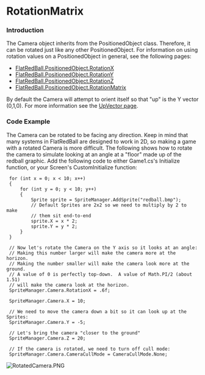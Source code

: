 # RotationMatrix

### Introduction

The Camera object inherits from the PositionedObject class. Therefore, it can be rotated just like any other PositionedObject. For information on using rotation values on a PositionedObject in general, see the following pages:

* [FlatRedBall.PositionedObject.RotationX](../../../frb/docs/index.php)
* [FlatRedBall.PositionedObject.RotationY](../../../frb/docs/index.php)
* [FlatRedBall.PositionedObject.RotationZ](../../../frb/docs/index.php)
* [FlatRedBall.PositionedObject.RotationMatrix](../../../frb/docs/index.php)

By default the Camera will attempt to orient itself so that "up" is the Y vector (0,1,0). For more information see the [UpVector page](upvector.md).

### Code Example

The Camera can be rotated to be facing any direction. Keep in mind that many systems in FlatRedBall are designed to work in 2D, so making a game with a rotated Camera is more difficult. The following shows how to rotate the camera to simulate looking at an angle at a "floor" made up of the redball graphic. Add the following code to either Game1.cs's Initialize function, or your Screen's CustomInitialize function:

```
 for (int x = 0; x < 10; x++)
 {
     for (int y = 0; y < 10; y++)
     {
         Sprite sprite = SpriteManager.AddSprite("redball.bmp");
         // Default Sprites are 2x2 so we need to multiply by 2 to make
         // them sit end-to-end
         sprite.X = x * 2;
         sprite.Y = y * 2;
     }
 }

 // Now let's rotate the Camera on the Y axis so it looks at an angle:
 // Making this number larger will make the camera more at the horizon.
 // Making the number smaller will make the camera look more at the ground.
 // A value of 0 is perfectly top-down.  A value of Math.PI/2 (about 1.51)
 // will make the camera look at the horizon.
 SpriteManager.Camera.RotationX = .6f;

 SpriteManager.Camera.X = 10;

 // We need to move the camera down a bit so it can look up at the Sprites:
 SpriteManager.Camera.Y = -5;

 // Let's bring the camera "closer to the ground"
 SpriteManager.Camera.Z = 20;

 // If the camera is rotated, we need to turn off cull mode:
 SpriteManager.Camera.CameraCullMode = CameraCullMode.None;
```

![RotatedCamera.PNG](../../../.gitbook/assets/migrated\_media-RotatedCamera.PNG)
